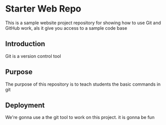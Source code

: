 # Starter Web Repo

This is a sample website project repository for showing how to use Git and GitHub work, als it give you access to a sample code base

## Introduction
Git is a version control tool

## Purpose
The purpose of this repository is to teach students the basic commands in git

## Deployment
We're gonna use a the git tool to work on this project. it is gonna  be fun
